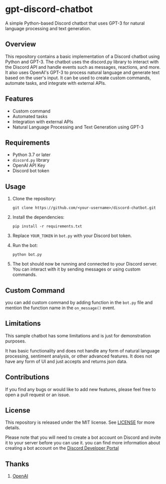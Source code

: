 # gpt-discord-chatbot

A simple Python-based Discord chatbot that uses GPT-3 for natural language processing and text generation.

## Overview

This repository contains a basic implementation of a Discord chatbot using Python and GPT-3. The chatbot uses the discord.py library to interact with the Discord API and handle events such as messages, reactions, and more. It also uses OpenAI's GPT-3 to process natural language and generate text based on the user's input. It can be used to create custom commands, automate tasks, and integrate with external APIs.
## Features

- Custom command
- Automated tasks
- Integration with external APIs
- Natural Language Processing and Text Generation using GPT-3

## Requirements

- Python 3.7 or later
- `discord.py` library
- OpenAI API Key
- Discord bot token

## Usage

1. Clone the repository:

    ```
    git clone https://github.com/<your-username>/discord-chatbot.git
    ```

2. Install the dependencies:

    ```
    pip install -r requirements.txt
    ```

3. Replace `YOUR_TOKEN` in `bot.py` with your Discord bot token.

4. Run the bot:

    ```
    python bot.py
    ```

5. The bot should now be running and connected to your Discord server. You can interact with it by sending messages or
using custom commands.

## Custom Command

you can add custom command by adding function in the `bot.py` file and mention the function name in the `on_message()`
event.

## Limitations

This sample chatbot has some limitations and is just for demonstration purposes.

It has basic functionality and does not handle any form of natural language processing, sentiment analysis, or other
advanced features.
It does not have any form of UI and just accepts and returns json data.

## Contributions

If you find any bugs or would like to add new features, please feel free to open a pull request or an issue.

## License

This repository is released under the MIT license. See [LICENSE](https://github.com/shamspias/gpt-discord-chatbot/blob/main/LICENSE) for more details.

Please note that you will need to create a bot account on Discord and invite it to your server before you can use it.
you can find more information about creating a bot account on the [Discord Developer Portal](https://discord.com/developers/docs/intro)

## Thanks

1. [OpenAI](https://github.com/openai/gpt-discord-bot)